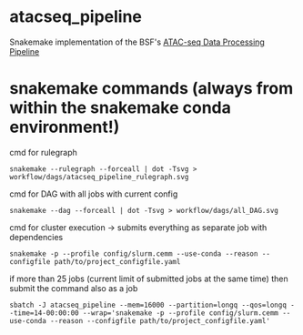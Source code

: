 # atacseq_pipeline
Snakemake implementation of the BSF's [ATAC-seq Data Processing Pipeline](https://github.com/berguner/atacseq_pipeline "ATAC-seq Data Processing Pipeline")


# snakemake commands (always from within the snakemake conda environment!)

cmd for rulegraph
```
snakemake --rulegraph --forceall | dot -Tsvg > workflow/dags/atacseq_pipeline_rulegraph.svg
```

cmd for DAG with all jobs with current config
```
snakemake --dag --forceall | dot -Tsvg > workflow/dags/all_DAG.svg
```

cmd for cluster execution -> submits everything as separate job with dependencies
```
snakemake -p --profile config/slurm.cemm --use-conda --reason --configfile path/to/project_configfile.yaml
```

if more than 25 jobs (current limit of submitted jobs at the same time) then submit the command also as a job
```
sbatch -J atacseq_pipeline --mem=16000 --partition=longq --qos=longq --time=14-00:00:00 --wrap='snakemake -p --profile config/slurm.cemm --use-conda --reason --configfile path/to/project_configfile.yaml'
```
